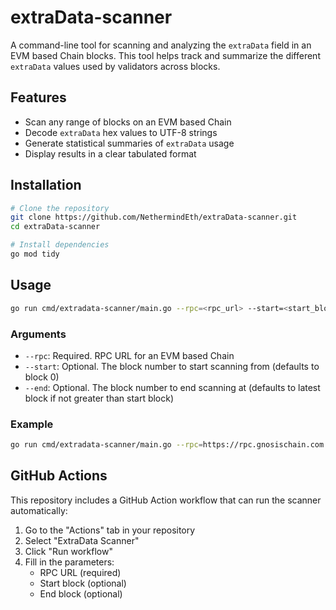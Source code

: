 # extraData-scanner

A command-line tool for scanning and analyzing the `extraData` field in an EVM based Chain blocks. This tool helps track and summarize the different `extraData` values used by validators across blocks.

## Features

- Scan any range of blocks on an EVM based Chain
- Decode `extraData` hex values to UTF-8 strings
- Generate statistical summaries of `extraData` usage
- Display results in a clear tabulated format

## Installation

```bash
# Clone the repository
git clone https://github.com/NethermindEth/extraData-scanner.git
cd extraData-scanner

# Install dependencies
go mod tidy
```

## Usage

```bash
go run cmd/extradata-scanner/main.go --rpc=<rpc_url> --start=<start_block> [--end=<end_block>] 
```

### Arguments

- `--rpc`: Required. RPC URL for an EVM based Chain
- `--start`: Optional. The block number to start scanning from (defaults to block 0)
- `--end`: Optional. The block number to end scanning at (defaults to latest block if not greater than start block)

### Example

```bash
go run cmd/extradata-scanner/main.go --rpc=https://rpc.gnosischain.com --start=1000000 --end=1000100
```

## GitHub Actions

This repository includes a GitHub Action workflow that can run the scanner automatically:

1. Go to the "Actions" tab in your repository
2. Select "ExtraData Scanner"
3. Click "Run workflow"
4. Fill in the parameters:
   - RPC URL (required)
   - Start block (optional)
   - End block (optional)
